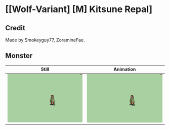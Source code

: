 # [\[Wolf-Variant\] \[M\] Kitsune Repal]

## Credit

Made by Smokeyguy77, ZoramineFae.
	
## Monster

| Still | Animation |
| :---: | :-------: |
| ![Monster still](./Monster_000.png) | ![Monster animation](./Monster.gif) |
